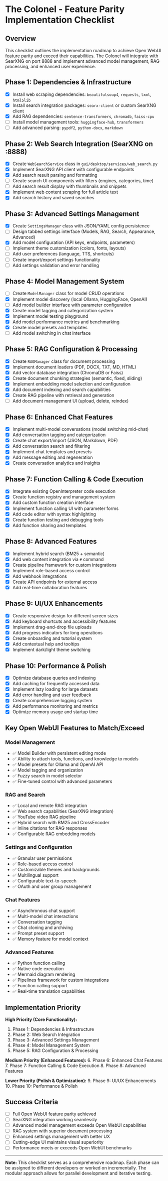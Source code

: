 # The Colonel - Feature Parity Implementation Checklist

## Overview
This checklist outlines the implementation roadmap to achieve Open WebUI feature parity and exceed their capabilities. The Colonel will integrate with SearXNG on port 8888 and implement advanced model management, RAG processing, and enhanced user experience.

## Phase 1: Dependencies & Infrastructure
- [x] Install web scraping dependencies: `beautifulsoup4`, `requests`, `lxml`, `html5lib`
- [x] Install search integration packages: `searx-client` or custom SearXNG client
- [x] Add RAG dependencies: `sentence-transformers`, `chromadb`, `faiss-cpu`
- [ ] Install model management tools: `huggingface-hub`, `transformers`
- [ ] Add advanced parsing: `pypdf2`, `python-docx`, `markdown`

## Phase 2: Web Search Integration (SearXNG on :8888)
- [x] Create `WebSearchService` class in `gui/desktop/services/web_search.py`
- [x] Implement SearXNG API client with configurable endpoints
- [x] Add search result parsing and formatting
- [ ] Create search UI components with filters (engines, categories, time)
- [ ] Add search result display with thumbnails and snippets
- [x] Implement web content scraping for full article text
- [x] Add search history and saved searches

## Phase 3: Advanced Settings Management
- [x] Create `SettingsManager` class with JSON/YAML config persistence
- [ ] Design tabbed settings interface (Models, RAG, Search, Appearance, Advanced)
- [x] Add model configuration (API keys, endpoints, parameters)
- [ ] Implement theme customization (colors, fonts, layouts)
- [ ] Add user preferences (language, TTS, shortcuts)
- [ ] Create import/export settings functionality
- [ ] Add settings validation and error handling

## Phase 4: Model Management System
- [ ] Create `ModelManager` class for model CRUD operations
- [x] Implement model discovery (local Ollama, HuggingFace, OpenAI)
- [ ] Add model builder interface with parameter configuration
- [x] Create model tagging and categorization system
- [x] Implement model testing playground
- [x] Add model performance metrics and benchmarking
- [x] Create model presets and templates
- [ ] Add model switching in chat interface

## Phase 5: RAG Configuration & Processing
- [x] Create `RAGManager` class for document processing
- [x] Implement document loaders (PDF, DOCX, TXT, MD, HTML)
- [x] Add vector database integration (ChromaDB or Faiss)
- [x] Create document chunking strategies (semantic, fixed, sliding)
- [x] Implement embedding model selection and configuration
- [x] Add document indexing and search capabilities
- [x] Create RAG pipeline with retrieval and generation
- [ ] Add document management UI (upload, delete, reindex)

## Phase 6: Enhanced Chat Features
- [x] Implement multi-model conversations (model switching mid-chat)
- [x] Add conversation tagging and categorization
- [x] Create chat export/import (JSON, Markdown, PDF)
- [x] Add conversation search and filtering
- [x] Implement chat templates and presets
- [x] Add message editing and regeneration
- [x] Create conversation analytics and insights

## Phase 7: Function Calling & Code Execution
- [x] Integrate existing OpenInterpreter code execution
- [x] Create function registry and management system
- [x] Add custom function creation interface
- [x] Implement function calling UI with parameter forms
- [x] Add code editor with syntax highlighting
- [x] Create function testing and debugging tools
- [x] Add function sharing and templates

## Phase 8: Advanced Features
- [x] Implement hybrid search (BM25 + semantic)
- [x] Add web content integration via `#` command
- [x] Create pipeline framework for custom integrations
- [x] Implement role-based access control
- [x] Add webhook integrations
- [x] Create API endpoints for external access
- [x] Add real-time collaboration features

## Phase 9: UI/UX Enhancements
- [x] Create responsive design for different screen sizes
- [x] Add keyboard shortcuts and accessibility features
- [x] Implement drag-and-drop file uploads
- [x] Add progress indicators for long operations
- [x] Create onboarding and tutorial system
- [x] Add contextual help and tooltips
- [x] Implement dark/light theme switching

## Phase 10: Performance & Polish
- [x] Optimize database queries and indexing
- [x] Add caching for frequently accessed data
- [x] Implement lazy loading for large datasets
- [x] Add error handling and user feedback
- [x] Create comprehensive logging system
- [x] Add performance monitoring and metrics
- [x] Optimize memory usage and startup time

## Key Open WebUI Features to Match/Exceed

### Model Management
- ✅ Model Builder with persistent editing mode
- ✅ Ability to attach tools, functions, and knowledge to models
- ✅ Model presets for Ollama and OpenAI API
- ✅ Model tagging and organization
- ✅ Fuzzy search in model selector
- ✅ Fine-tuned control with advanced parameters

### RAG and Search
- ✅ Local and remote RAG integration
- ✅ Web search capabilities (SearXNG integration)
- ✅ YouTube video RAG pipeline
- ✅ Hybrid search with BM25 and CrossEncoder
- ✅ Inline citations for RAG responses
- ✅ Configurable RAG embedding models

### Settings and Configuration
- ✅ Granular user permissions
- ✅ Role-based access control
- ✅ Customizable themes and backgrounds
- ✅ Multilingual support
- ✅ Configurable text-to-speech
- ✅ OAuth and user group management

### Chat Features
- ✅ Asynchronous chat support
- ✅ Multi-model chat interactions
- ✅ Conversation tagging
- ✅ Chat cloning and archiving
- ✅ Prompt preset support
- ✅ Memory feature for model context

### Advanced Features
- ✅ Python function calling
- ✅ Native code execution
- ✅ Mermaid diagram rendering
- ✅ Pipelines framework for custom integrations
- ✅ Function calling support
- ✅ Real-time translation capabilities

## Implementation Priority

**High Priority (Core Functionality):**
1. Phase 1: Dependencies & Infrastructure
2. Phase 2: Web Search Integration
3. Phase 3: Advanced Settings Management
4. Phase 4: Model Management System
5. Phase 5: RAG Configuration & Processing

**Medium Priority (Enhanced Features):**
6. Phase 6: Enhanced Chat Features
7. Phase 7: Function Calling & Code Execution
8. Phase 8: Advanced Features

**Lower Priority (Polish & Optimization):**
9. Phase 9: UI/UX Enhancements
10. Phase 10: Performance & Polish

## Success Criteria
- [ ] Full Open WebUI feature parity achieved
- [ ] SearXNG integration working seamlessly
- [ ] Advanced model management exceeds Open WebUI capabilities
- [ ] RAG system with superior document processing
- [ ] Enhanced settings management with better UX
- [ ] Cutting-edge UI maintains visual superiority
- [ ] Performance meets or exceeds Open WebUI benchmarks

---

**Note:** This checklist serves as a comprehensive roadmap. Each phase can be assigned to different developers or worked on incrementally. The modular approach allows for parallel development and iterative testing.